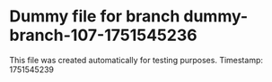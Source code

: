# Dummy file for branch dummy-branch-107-1751545236

This file was created automatically for testing purposes.
Timestamp: 1751545239